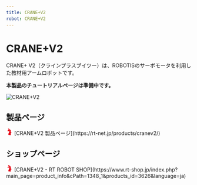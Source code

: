 ```yaml
---
title: CRANE+V2
robot: CRANE+V2
---
```


# CRANE+V2

CRANE+ V2（クラインプラスブイツー）は、ROBOTISのサーボモータを利用した教材用アームロボットです。

**本製品のチュートリアルページは準備中です。**

![CRANE+V2](https://rt-net.github.io/images/crane-plus/CRANEV2.png)

## 製品ページ

<img src='../img/rt-logo-32x32.png' alt='RT' width='18px'>
[CRANE+V2 製品ページ](https://rt-net.jp/products/cranev2/)

## ショップページ

<img src='../img/rt-logo-32x32.png' alt='RT' width='18px'>
[CRANE+V2 - RT ROBOT SHOP](https://www.rt-shop.jp/index.php?main_page=product_info&cPath=1348_1&products_id=3626&language=ja)
